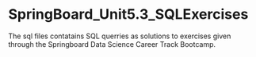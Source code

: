 # SpringBoard_Unit5.3_SQLExercises
The sql files contatains SQL querries as solutions to exercises given through the Springboard Data Science Career Track Bootcamp.
